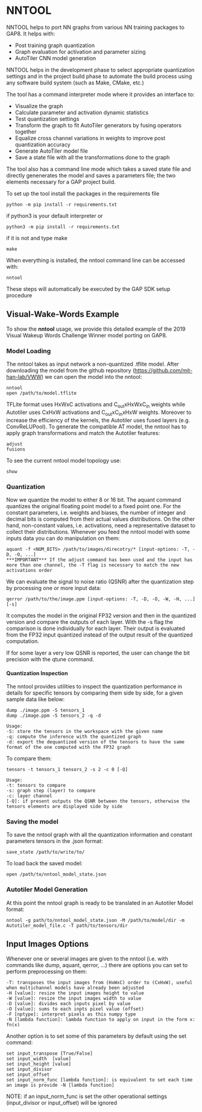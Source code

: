 # NNTOOL

NNTOOL helps to port NN graphs from various NN training packages to GAP8. It helps with:

- Post training graph quantization
- Graph evaluation for activation and parameter sizing
- AutoTiler CNN model generation

NNTOOL helps in the development phase to select appropriate quantization settings and in the project build phase to
automate the build process using any software build system (such as Make, CMake, etc.)

The tool has a command interpreter mode where it provides an interface to:

- Visualize the graph
- Calculate parameter and activation dynamic statistics
- Test quantization settings
- Transform the graph to fit AutoTiler generators by fusing operators together
- Equalize cross channel variations in weights to improve post quantization accuracy
- Generate AutoTiler model file
- Save a state file with all the transformations done to the graph

The tool also has a command line mode which takes a saved state file and directly genenerates the model and
saves a parameters file; the two elements necessary for a GAP project build.

To set up the tool install the packages in the requirements file

	python -m pip install -r requirements.txt

if python3 is your default interpreter or

	python3 -m pip install -r requirements.txt

if it is not and type make

	make

When everything is installed, the nntool command line can be accessed with:

	nntool

These steps will automatically be executed by the GAP SDK setup procedure

## Visual-Wake-Words Example

To show the **nntool** usage, we provide this detailed example of the 2019 Visual Wakeup Words Challenge Winner model porting on GAP8. 

### Model Loading

The nntool takes as input network a non-quantized .tflite model. After downloading the model from the github repository (https://github.com/mit-han-lab/VWW) we can open the model into the nntool:
	
	nntool
	open /path/to/model.tflite

TFLite format uses HxWxC activations and C<sub>out</sub>xHxWxC<sub>in</sub> weights while Autotiler uses CxHxW activations and C<sub>out</sub>xC<sub>in</sub>xHxW weights. Moreover to increase the efficiency of the kernels, the Autotiler uses fused layers (e.g. ConvReLUPool). To generate the compatible AT model, the nntool has to apply graph transformations and match the Autotiler features:

	adjust
	fusions

To see the current nntool model topology use:

	show

### Quantization

Now we quantize the model to either 8 or 16 bit. The aquant command quantizes the original floating point model to a fixed point one. For the constant parameters, i.e. weights and biases, the number of integer and decimal bits is computed from their actual values distributions. On the other hand, non-constant values, i.e. activations, need a representative dataset to collect their distributions. Whenever you feed the nntool model with some inputs data you can do manipulation on them:

	aquant -f <NUM_BITS> /path/to/images/direcotry/* [input-options: -T, -D, -O, ...]
	***IMPORTANT*** If the adjust command has been used and the input has more than one channel, the -T flag is necessary to match the new activations order 


We can evaluate the signal to noise ratio (QSNR) after the quantization step by processing one or more input data:

	qerror /path/to/the/image.ppm [input-options: -T, -D, -O, -W, -H, ...] [-s]

It computes the model in the original FP32 version and then in the quantized version and compare the outputs of each layer. With the -s flag the comparison is done individually for each layer. Their output is evaluated from the FP32 input quantized instead of the output result of the quantized computation.

If for some layer a very low QSNR is reported, the user can change the bit precision with the qtune command.

#### Quantization Inspection 

The nntool provides utilities to inspect the quantization performance in details for specific tensors by comparing them side by side, for a given sample data like below:

	dump ./image.ppm -S tensors_1
	dump ./image.ppm -S tensors_2 -q -d

	Usage:
	-S: store the tensors in the workspace with the given name
	-q: compute the inference with the quantized graph
	-d: export the dequantized version of the tensors to have the same format of the one computed with the FP32 graph

To compare them:
	
	tensors -t tensors_1 tensors_2 -s 2 -c 0 [-Q]

	Usage:
	-t: tensors to compare
	-s: graph step (layer) to compare
	-c: layer channel
	[-Q]: if present outputs the QSNR between the tensors, otherwise the tensors elements are displayed side by side

### Saving the model

To save the nntool graph with all the quantization information and constant parameters tensors in the .json format:

	save_state /path/to/write/to/

To load back the saved model:

	open /path/to/nntool_model_state.json 

### Autotiler Model Generation

At this point the nntool graph is ready to be translated in an Autotiler Model format:
	
	nntool -g path/to/nntool_model_state.json -M /path/to/model/dir -m Autotiler_model_file.c -T path/to/tensors/dir 


## Input Images Options

Whenever one or several images are given to the nntool (i.e. with commands like dump, aquant, qerror, ...) there are options you can set to perform preprocessing on them:

	-T: transposes the input images from (HxWxC) order to (CxHxW), useful when multichannel models have already been adjusted
	-H [value]: resize the input images height to value
	-W [value]: resize the input images width to value
	-D [value]: divides each inputs pixel by value
	-O [value]: sums to each inpts pixel value (offset)
	-F [nptype]: interpret pixels as this numpy type
	-N [lambda function]: lambda function to apply on input in the form x: fn(x)

Another option is to set some of this parameters by default using the set command:

	set input_transpose [True/False]	
	set input_width  [value]
	set input_height [value]
	set input_divisor
	set input_offset
	set input_norm_func [lambda function]: is equivalent to set each time an image is provide -N [lambda function]

NOTE: if an input_norm_func is set the other operational settings (input_divisor or input_offset) will be ignored
